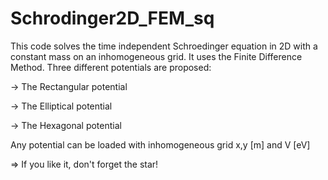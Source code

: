 # Schrodinger2D_FEM_sq
This code solves the time independent Schroedinger equation in 2D with a constant mass on an inhomogeneous grid.
It uses the Finite Difference Method.
Three different potentials are proposed:

-> The Rectangular potential

-> The Elliptical potential

-> The Hexagonal potential

Any potential can be loaded with inhomogeneous grid x,y [m] and V [eV]


=> If you like it, don't forget the star!
